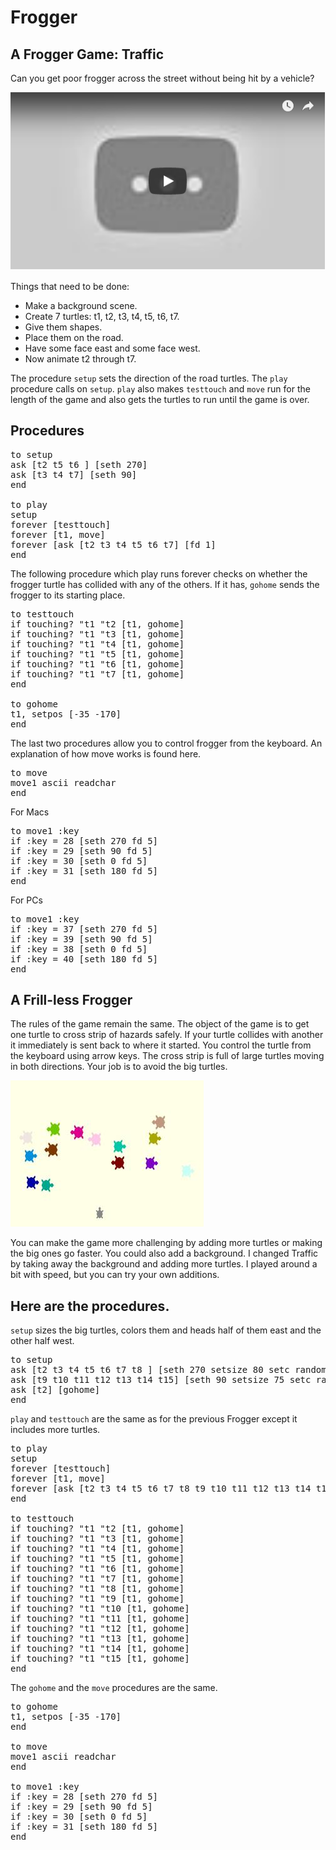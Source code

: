 # Frogger

## A Frogger Game: Traffic

Can you get poor frogger across the street without being hit by a vehicle?

[![Frogger](../images/video46.png)](https://youtu.be/k09Soi4D4lk)

Things that need to be done:
* Make a background scene.
* Create 7 turtles: t1, t2, t3, t4, t5, t6, t7.
* Give them shapes.
* Place them on the road.
* Have some face east and some face west.
* Now animate t2 through t7.

The procedure `setup` sets the direction of the road turtles. The
`play` procedure calls on `setup`. `play` also makes `testtouch` and
`move` run for the length of the game and also gets the turtles to run
until the game is over.

## Procedures

<pre>
to setup
ask [t2 t5 t6 ] [seth 270]
ask [t3 t4 t7] [seth 90]
end

to play
setup
forever [testtouch]
forever [t1, move]
forever [ask [t2 t3 t4 t5 t6 t7] [fd 1]
end
</pre>

The following procedure which play runs forever checks on whether the
frogger turtle has collided with any of the others. If it has, `gohome`
sends the frogger to its starting place.

<pre>
to testtouch
if touching? "t1 "t2 [t1, gohome]
if touching? "t1 "t3 [t1, gohome]
if touching? "t1 "t4 [t1, gohome]
if touching? "t1 "t5 [t1, gohome]
if touching? "t1 "t6 [t1, gohome]
if touching? "t1 "t7 [t1, gohome]
end

to gohome
t1, setpos [-35 -170]
end
</pre>

The last two procedures allow you to control frogger from the
keyboard. An explanation of how move works is found here.

<pre>
to move
move1 ascii readchar
end
</pre>

For Macs

<pre>
to move1 :key
if :key = 28 [seth 270 fd 5]
if :key = 29 [seth 90 fd 5]
if :key = 30 [seth 0 fd 5]
if :key = 31 [seth 180 fd 5]
end
</pre>

For PCs

<pre>
to move1 :key
if :key = 37 [seth 270 fd 5]
if :key = 39 [seth 90 fd 5]
if :key = 38 [seth 0 fd 5]
if :key = 40 [seth 180 fd 5]
end
</pre>

## A Frill-less Frogger

The rules of the game remain the same. The object of the game is to
get one turtle to cross strip of hazards safely. If your turtle
collides with another it immediately is sent back to where it
started. You control the turtle from the keyboard using arrow
keys. The cross strip is full of large turtles moving in both
directions. Your job is to avoid the big turtles.

![frogger2.jpg](../images/frogger2.jpg)

You can make the game more challenging by adding more turtles or
making the big ones go faster. You could also add a background.  I
changed Traffic by taking away the background and adding more
turtles. I played around a bit with speed, but you can try your own
additions.

## Here are the procedures.

`setup` sizes the big turtles, colors them and heads half of them east
and the other half west.

<pre>
to setup
ask [t2 t3 t4 t5 t6 t7 t8 ] [seth 270 setsize 80 setc random 256]
ask [t9 t10 t11 t12 t13 t14 t15] [seth 90 setsize 75 setc random 256]
ask [t2] [gohome]
end
</pre>


`play` and `testtouch` are the same as for the previous Frogger except it
includes more turtles.

<pre>
to play
setup
forever [testtouch]
forever [t1, move]
forever [ask [t2 t3 t4 t5 t6 t7 t8 t9 t10 t11 t12 t13 t14 t15] [fd 4]]
end

to testtouch
if touching? "t1 "t2 [t1, gohome]
if touching? "t1 "t3 [t1, gohome]
if touching? "t1 "t4 [t1, gohome]
if touching? "t1 "t5 [t1, gohome]
if touching? "t1 "t6 [t1, gohome]
if touching? "t1 "t7 [t1, gohome]
if touching? "t1 "t8 [t1, gohome]
if touching? "t1 "t9 [t1, gohome]
if touching? "t1 "t10 [t1, gohome]
if touching? "t1 "t11 [t1, gohome]
if touching? "t1 "t12 [t1, gohome]
if touching? "t1 "t13 [t1, gohome]
if touching? "t1 "t14 [t1, gohome]
if touching? "t1 "t15 [t1, gohome]
end
</pre>


The `gohome` and the `move` procedures are the same.

<pre>
to gohome
t1, setpos [-35 -170]
end

to move
move1 ascii readchar
end

to move1 :key
if :key = 28 [seth 270 fd 5]
if :key = 29 [seth 90 fd 5]
if :key = 30 [seth 0 fd 5]
if :key = 31 [seth 180 fd 5]
end
</pre>